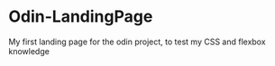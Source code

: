 # Odin-LandingPage
My first landing page for the odin project, to test my CSS and flexbox knowledge
